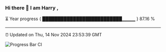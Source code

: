 ### Hi there 👋 I am Harry , 

⏳ Year progress { ██████████████████████████▁▁▁▁ } 87.16 %

---

⏰ Updated on Thu, 14 Nov 2024 23:53:39 GMT

![Progress Bar CI](https://github.com/duykhang68/duykhang68/workflows/Progress%20Bar%20CI/badge.svg)
